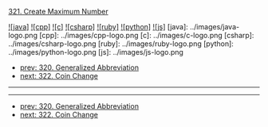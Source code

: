 [321. Create Maximum Number](https://leetcode.com/problems/create-maximum-number/)

[![java]](../java/321-create-maximum-number.md)
[![cpp]](../cpp/321-create-maximum-number.md)
[![c]](../c/321-create-maximum-number.md)
[![csharp]](../csharp/321-create-maximum-number.md)
[![ruby]](../ruby/321-create-maximum-number.md)
[![python]](../python/321-create-maximum-number.md)
[![js]](../js/321-create-maximum-number.md)
[java]: ../images/java-logo.png
[cpp]: ../images/cpp-logo.png
[c]: ../images/c-logo.png
[csharp]: ../images/csharp-logo.png
[ruby]: ../images/ruby-logo.png
[python]: ../images/python-logo.png
[js]: ../images/js-logo.png

- [prev: 320. Generalized Abbreviation](320-generalized-abbreviation.md)
- [next: 322. Coin Change](322-coin-change.md)

---



---

- [prev: 320. Generalized Abbreviation](320-generalized-abbreviation.md)
- [next: 322. Coin Change](322-coin-change.md)
